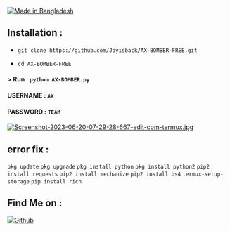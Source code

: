 <p align="left"> 
 <a href="#"><img title="Made in Bangladesh" src="https://img.shields.io/badge/MADE%20IN-BANGLADESH-green?colorA=%23ff0000&colorB=%23017e40&style=for-the-badge"></a>

  ## Installation : 

  

 * `git clone https://github.com/Joyisback/AX-BOMBER-FREE.git` 

 * `cd AX-BOMBER-FREE` 

  

 #### > Run : `python AX-BOMBER.py` 

  

 #### USERNAME : `AX` 

 #### PASSWORD : `TEAM`

[![Screenshot-2023-06-20-07-29-28-667-edit-com-termux.jpg](https://i.postimg.cc/QCQG06dQ/Screenshot-2023-06-20-07-29-28-667-edit-com-termux.jpg)](https://postimg.cc/RJZD0Lfh)

## error fix : 

`pkg update`
`pkg upgrade`
`pkg install python`
`pkg install python2`
`pip2 install requests`
`pip2 install mechanize`
`pip2 install bs4`
`termux-setup-storage`
`pip install rich`


## Find Me on : 
 [![Github](https://img.shields.io/badge/Github-Joyisback-green?style=for-the-badge&logo=github)](https://github.com/Joyisback) 

